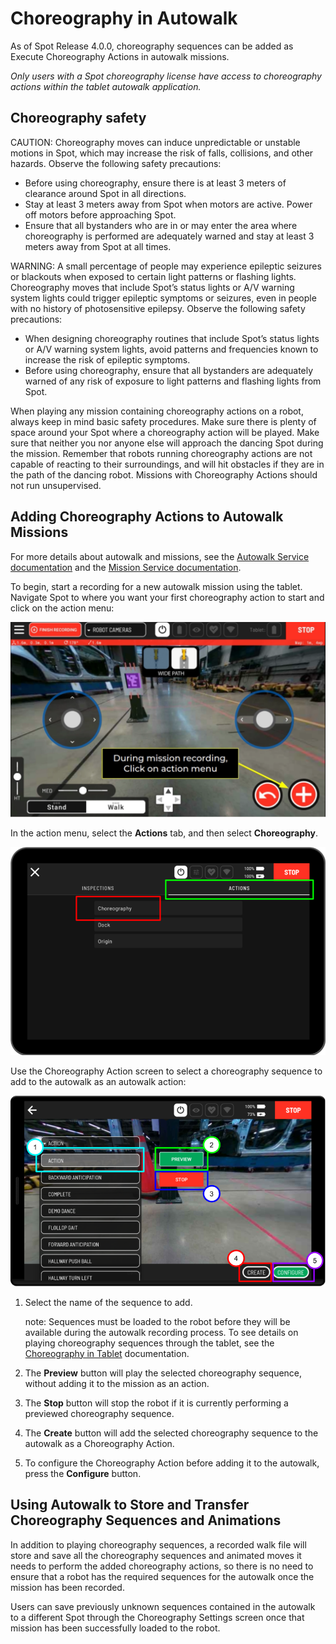 <!--
Copyright (c) 2023 Boston Dynamics, Inc.  All rights reserved.

Downloading, reproducing, distributing or otherwise using the SDK Software
is subject to the terms and conditions of the Boston Dynamics Software
Development Kit License (20191101-BDSDK-SL).
-->

# Choreography in Autowalk

As of Spot Release 4.0.0, choreography sequences can be added as Execute Choreography Actions in autowalk missions.

_Only users with a Spot choreography license have access to choreography actions within the tablet autowalk application._

## Choreography safety

CAUTION: Choreography moves can induce unpredictable or unstable motions in Spot, which may increase the risk of falls, collisions, and other hazards. Observe the following safety precautions:

- Before using choreography, ensure there is at least 3 meters of clearance around Spot in all directions.
- Stay at least 3 meters away from Spot when motors are active. Power off motors before approaching Spot.
- Ensure that all bystanders who are in or may enter the area where choreography is performed are adequately warned and stay at least 3 meters away from Spot at all times.

WARNING: A small percentage of people may experience epileptic seizures or blackouts when exposed to certain light patterns or flashing lights. Choreography moves that include Spot’s status lights or A/V warning system lights could trigger epileptic symptoms or seizures, even in people with no history of photosensitive epilepsy. Observe the following safety precautions:

- When designing choreography routines that include Spot’s status lights or A/V warning system lights, avoid patterns and frequencies known to increase the risk of epileptic symptoms.
- Before using choreography, ensure that all bystanders are adequately warned of any risk of exposure to light patterns and flashing lights from Spot.

When playing any mission containing choreography actions on a robot, always keep in mind basic safety procedures. Make sure there is plenty of space around your Spot where a choreography action will be played. Make sure that neither you nor anyone else will approach the dancing Spot during the mission. Remember that robots running choreography actions are not capable of reacting to their surroundings, and will hit obstacles if they are in the path of the dancing robot. Missions with Choreography Actions should not run unsupervised.

## Adding Choreography Actions to Autowalk Missions

For more details about autowalk and missions, see the [Autowalk Service documentation](../autonomy/autowalk_service.md) and the [Mission Service documentation](../autonomy/missions_service.md).

To begin, start a recording for a new autowalk mission using the tablet. Navigate Spot to where you want your first choreography action to start and click on the action menu:

<img src="autowalk_images/recording_action_menu.png" width="520"/>

In the action menu, select the **Actions** tab, and then select **Choreography**.

<img src="autowalk_images/choreography_in_list.png" width="520"/>

Use the Choreography Action screen to select a choreography sequence to add to the autowalk as an autowalk action:

<img src="autowalk_images/choreography_options_screen.png" width="520"/>

1. Select the name of the sequence to add.

   note: Sequences must be loaded to the robot before they will be available during the autowalk recording process. To see details on playing choreography sequences through the tablet, see the [Choreography in Tablet](../choreography/choreography_in_tablet.md) documentation.

2. The **Preview** button will play the selected choreography sequence, without adding it to the mission as an action.

3. The **Stop** button will stop the robot if it is currently performing a previewed choreography sequence.

4. The **Create** button will add the selected choreography sequence to the autowalk as a Choreography Action.

5. To configure the Choreography Action before adding it to the autowalk, press the **Configure** button.

## Using Autowalk to Store and Transfer Choreography Sequences and Animations

In addition to playing choreography sequences, a recorded walk file will store and save all the choreography sequences and animated moves it needs to perform the added choreography actions, so there is no need to ensure that a robot has the required sequences for the autowalk once the mission has been recorded.

Users can save previously unknown sequences contained in the autowalk to a different Spot through the Choreography Settings screen once that mission has been successfully loaded to the robot.
